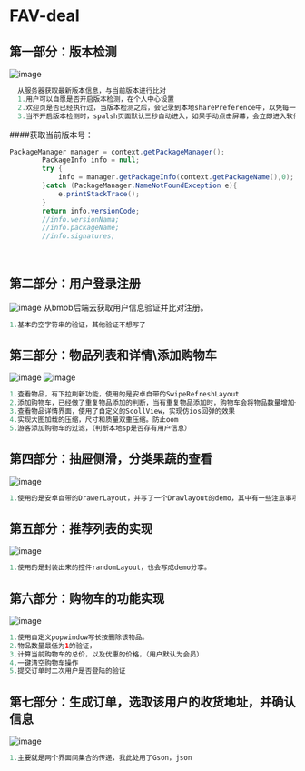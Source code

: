# FAV-deal

## 第一部分：版本检测

![image](https://github.com/Qsr9504/FAV-deal/blob/master/gif演示图/版本检测.gif)
```java 
  从服务器获取最新版本信息，与当前版本进行比对
  1.用户可以自愿是否开启版本检测，在个人中心设置
  2.欢迎页是否已经执行过，当版本检测之后，会记录到本地sharePreference中，以免每一次进入都进入欢迎页面
  3.当不开启版本检测时，spalsh页面默认三秒自动进入，如果手动点击屏幕，会立即进入软件主界面（有版本更新执行，将封死点击屏幕快速进入）
```
  
####获取当前版本号：
```java 
PackageManager manager = context.getPackageManager();
        PackageInfo info = null;
        try {
            info = manager.getPackageInfo(context.getPackageName(),0);
        }catch (PackageManager.NameNotFoundException e){
            e.printStackTrace();
        }
        return info.versionCode;
        //info.versionNama;
        //info.packageName;
        //info.signatures;
        
  
```

## 第二部分：用户登录注册
![image](https://github.com/Qsr9504/FAV-deal/blob/master/gif演示图/登录注册.gif)
  从bmob后端云获取用户信息验证并比对注册。
  ```java 
  1.基本的空字符串的验证，其他验证不想写了
  ```
  
## 第三部分：物品列表和详情\添加购物车
![image](https://github.com/Qsr9504/FAV-deal/blob/master/gif演示图/添加购物车.gif)
![image](https://github.com/Qsr9504/FAV-deal/blob/master/gif演示图/游客添加购物车过滤.gif)
  ```java 
  1.查看物品，有下拉刷新功能，使用的是安卓自带的SwipeRefreshLayout
  2.添加购物车，已经做了重复物品添加的判断，当有重复物品添加时，购物车会将物品数量增加一个
  3.查看物品详情界面，使用了自定义的ScollView，实现仿ios回弹的效果
  4.实现大图加载的压缩，尺寸和质量双重压缩。防止oom
  5.游客添加购物车的过滤，（判断本地sp是否存有用户信息）
  ```
  
## 第四部分：抽屉侧滑，分类果蔬的查看
![image](https://github.com/Qsr9504/FAV-deal/blob/master/gif演示图/抽屉分类果蔬.gif)
  ```java 
  1.使用的是安卓自带的DrawerLayout，并写了一个Drawlayout的demo，其中有一些注意事项，有兴趣的可以去看一下
  ```

## 第五部分：推荐列表的实现
![image](https://github.com/Qsr9504/FAV-deal/blob/master/gif演示图/推荐列表.gif)
  ```java 
  1.使用的是封装出来的控件randomLayout，也会写成demo分享。
  ```
  
## 第六部分：购物车的功能实现
![image](https://github.com/Qsr9504/FAV-deal/blob/master/gif演示图/购物车一键清空和重复物品的判断.gif)
  ```java 
  1.使用自定义popwindow写长按删除该物品。
  2.物品数量最低为1的验证，
  3.计算当前购物车的总价，以及优惠的价格，（用户默认为会员）
  4.一键清空购物车操作
  5.提交订单时二次用户是否登陆的验证
  ```
## 第七部分：生成订单，选取该用户的收货地址，并确认信息
![image](https://github.com/Qsr9504/FAV-deal/blob/master/gif演示图/生成订单.gif)
  ```java 
  1.主要就是两个界面间集合的传递，我此处用了Gson，json
  ```
  
